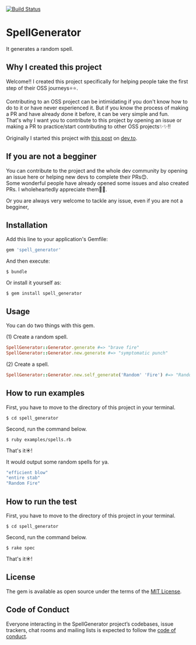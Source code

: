 [![Build Status](https://travis-ci.org/K-Sato1995/spell_generator.svg?branch=master)](https://travis-ci.org/K-Sato1995/spell_generator)

# SpellGenerator

It generates a random spell.

## Why I created this project

Welcome!! I created this project specifically for helping people take the first step of their OSS journeys⭐️⭐️.

Contributing to an OSS project can be intimidating if you don't know how to do to it or have never experienced it. But if you know the process of making a PR and have already done it before, it can be very simple and fun.  
That's why I want you to contribute to this project by opening an issue or making a PR to practice/start contributing to other OSS projects✨✨!!

Originally I started this project with [this post](https://dev.to/ksato1995/anybody-who-wants-to-start-practice-contributing-to-oss-projects-59np) on [dev.to](https://dev.to/).

## If you are not a begginer

You can contribute to the project and the whole dev community by opening an issue here or helping new devs to complete their PRs😊.  
Some wonderful people have already opened some issues and also created PRs.
I wholeheartedly appreciate them🙏🙏.

Or you are always very welcome to tackle any issue, even if you are not a begginer,

## Installation

Add this line to your application's Gemfile:

```ruby
gem 'spell_generator'
```

And then execute:

    $ bundle

Or install it yourself as:

    $ gem install spell_generator

## Usage

You can do two things with this gem.

(1) Create a random spell.

```ruby
SpellGenerator::Generator.generate #=> "brave fire"
SpellGenerator::Generator.new.generate #=> "symptomatic punch"
```

(2) Create a spell.

```ruby
SpellGenerator::Generator.new.self_generate('Random' 'Fire') #=> "Random Fire"
```

## How to run examples

First, you have to move to the directory of this project in your terminal.

```
$ cd spell_generator
```

Second, run the command below.

```
$ ruby examples/spells.rb
```

That's it☀️!

It would output some random spells for ya.

```ruby
"efficient blow"
"entire stab"
"Random Fire"
```

## How to run the test

First, you have to move to the directory of this project in your terminal.

```
$ cd spell_generator
```

Second, run the command below.

```
$ rake spec
```

That's it☀️!

## License

The gem is available as open source under the terms of the [MIT License](https://opensource.org/licenses/MIT).

## Code of Conduct

Everyone interacting in the SpellGenerator project’s codebases, issue trackers, chat rooms and mailing lists is expected to follow the [code of conduct](https://github.com/K-Sato1995/spell_generator/blob/master/CODE_OF_CONDUCT.md).
